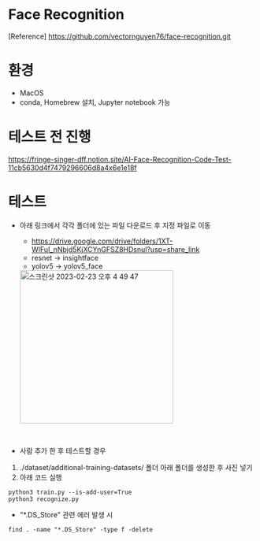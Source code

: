 # Face Recognition 
[Reference] https://github.com/vectornguyen76/face-recognition.git


# 환경
* MacOS
* conda, Homebrew 설치, Jupyter notebook 가능

# 테스트 전 진행
https://fringe-singer-dff.notion.site/AI-Face-Recognition-Code-Test-11cb5630d4f7479296606d8a4x6e1e18f


# 테스트
* 아래 링크에서 각각 폴더에 있는 파일 다운로드 후 지정 파일로 이동
    - https://drive.google.com/drive/folders/1XT-WlFuI_nNbjd5KjXCYnGFSZ8HDsnul?usp=share_link
    - resnet -> insightface
    - yolov5 -> yolov5_face 

    <img width="311" alt="스크린샷 2023-02-23 오후 4 49 47" src="https://user-images.githubusercontent.com/76231561/220849482-66f33ac4-6b47-4537-ad38-b16c2a33ee41.png">
<br>

* 사람 추가 한 후 테스트할 경우
1. ./dataset/additional-training-datasets/ 폴더 아래 <name> 폴더를 생성한 후 사진 넣기
2. 아래 코드 실행
```
python3 train.py --is-add-user=True
python3 recognize.py
```

* "*.DS_Store" 관련 에러 발생 시 
```
find . -name "*.DS_Store" -type f -delete
```